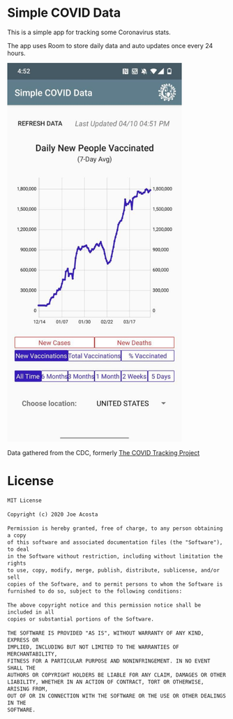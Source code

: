# Simple COVID Data

This is a simple app for tracking some Coronavirus stats.

The app uses Room to store daily data and auto updates once every 24 hours.

<img src="sample_image.jpg" width="400"/>




Data gathered from the CDC, formerly [The COVID Tracking Project](https://github.com/COVID19Tracking)


# License
 ```
MIT License

Copyright (c) 2020 Joe Acosta

Permission is hereby granted, free of charge, to any person obtaining a copy
of this software and associated documentation files (the "Software"), to deal
in the Software without restriction, including without limitation the rights
to use, copy, modify, merge, publish, distribute, sublicense, and/or sell
copies of the Software, and to permit persons to whom the Software is
furnished to do so, subject to the following conditions:

The above copyright notice and this permission notice shall be included in all
copies or substantial portions of the Software.

THE SOFTWARE IS PROVIDED "AS IS", WITHOUT WARRANTY OF ANY KIND, EXPRESS OR
IMPLIED, INCLUDING BUT NOT LIMITED TO THE WARRANTIES OF MERCHANTABILITY,
FITNESS FOR A PARTICULAR PURPOSE AND NONINFRINGEMENT. IN NO EVENT SHALL THE
AUTHORS OR COPYRIGHT HOLDERS BE LIABLE FOR ANY CLAIM, DAMAGES OR OTHER
LIABILITY, WHETHER IN AN ACTION OF CONTRACT, TORT OR OTHERWISE, ARISING FROM,
OUT OF OR IN CONNECTION WITH THE SOFTWARE OR THE USE OR OTHER DEALINGS IN THE
SOFTWARE.
```
